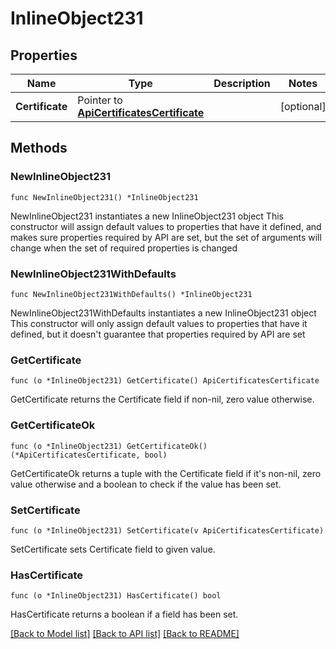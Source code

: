 # InlineObject231

## Properties

Name | Type | Description | Notes
------------ | ------------- | ------------- | -------------
**Certificate** | Pointer to [**ApiCertificatesCertificate**](_api_certificates_certificate.md) |  | [optional] 

## Methods

### NewInlineObject231

`func NewInlineObject231() *InlineObject231`

NewInlineObject231 instantiates a new InlineObject231 object
This constructor will assign default values to properties that have it defined,
and makes sure properties required by API are set, but the set of arguments
will change when the set of required properties is changed

### NewInlineObject231WithDefaults

`func NewInlineObject231WithDefaults() *InlineObject231`

NewInlineObject231WithDefaults instantiates a new InlineObject231 object
This constructor will only assign default values to properties that have it defined,
but it doesn't guarantee that properties required by API are set

### GetCertificate

`func (o *InlineObject231) GetCertificate() ApiCertificatesCertificate`

GetCertificate returns the Certificate field if non-nil, zero value otherwise.

### GetCertificateOk

`func (o *InlineObject231) GetCertificateOk() (*ApiCertificatesCertificate, bool)`

GetCertificateOk returns a tuple with the Certificate field if it's non-nil, zero value otherwise
and a boolean to check if the value has been set.

### SetCertificate

`func (o *InlineObject231) SetCertificate(v ApiCertificatesCertificate)`

SetCertificate sets Certificate field to given value.

### HasCertificate

`func (o *InlineObject231) HasCertificate() bool`

HasCertificate returns a boolean if a field has been set.


[[Back to Model list]](../README.md#documentation-for-models) [[Back to API list]](../README.md#documentation-for-api-endpoints) [[Back to README]](../README.md)


